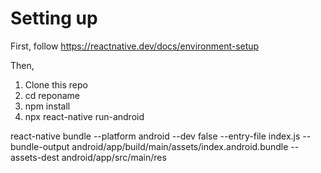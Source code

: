 # Setting up

First, follow https://reactnative.dev/docs/environment-setup

Then,
1. Clone this repo
2. cd reponame
3. npm install
4. npx react-native run-android 

react-native bundle --platform android --dev false --entry-file index.js --bundle-output android/app/build/main/assets/index.android.bundle --assets-dest android/app/src/main/res
